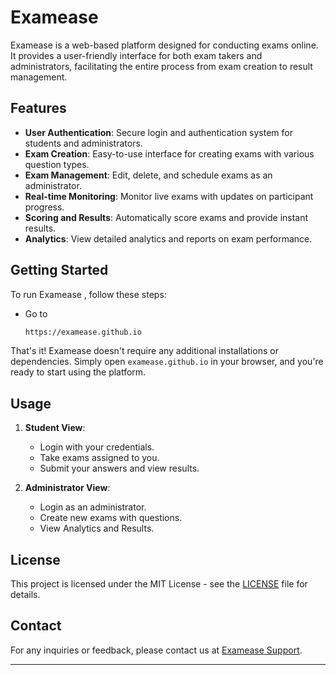 # Examease

Examease is a web-based platform designed for conducting exams online. It provides a user-friendly interface for both exam takers and administrators, facilitating the entire process from exam creation to result management.

## Features

- **User Authentication**: Secure login and authentication system for students and administrators.
- **Exam Creation**: Easy-to-use interface for creating exams with various question types.
- **Exam Management**: Edit, delete, and schedule exams as an administrator.
- **Real-time Monitoring**: Monitor live exams with updates on participant progress.
- **Scoring and Results**: Automatically score exams and provide instant results.
- **Analytics**: View detailed analytics and reports on exam performance.

## Getting Started

To run Examease , follow these steps:

- Go to
   ```bash
   https://examease.github.io
   ```
   
That's it! Examease doesn't require any additional installations or dependencies. Simply open `examease.github.io` in your browser, and you're ready to start using the platform.

## Usage

1. **Student View**: 
   - Login with your credentials.
   - Take exams assigned to you.
   - Submit your answers and view results.

2. **Administrator View**:
   - Login as an administrator.
   - Create new exams with questions.
   - View Analytics and Results.



## License

This project is licensed under the MIT License - see the [LICENSE](LICENSE) file for details.

## Contact

For any inquiries or feedback, please contact us at [Examease Support](mailto:prabhnoor2493.be23@chitkara.edu.in).

---
